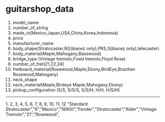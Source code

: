 guitarshop_data
===============

1. model_name
2. number_of_string
3. made_in(Mexico,Japan,USA,China,Korea,Indonesia)
4. price
5. manufacturer_name
6. body_shape(Stratocaster,RG(ibanez only),PRS,S(ibanez only),telecaster)
7. body_material(Maple,Mahogany,Basswood)
8. bridge_type (Vintage tremolo,Fixed tremolo,Floyd Rose)
9. number_of_fret(21,22,24)
10. fretboard_material(Rosewood,Maple,Ebony,BirdEye,Brazilian Rosewood,Mahogany)
11. neck_shape
12. neck_material(Maple,Birdeye Maple,Mahogany,Ebony)
13. pickup_configuration (S/S, S/S/S, S/S/H, H/H, H/S/H)

---------------
1, 2, 3, 4, 5, 6, 7, 8, 9, 10, 11, 12
"Standard Stratocaster","6","Mexico","18900","Fender","Stratocaster","Alder","Vintage Tremolo","21","Rosewood",
